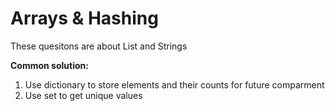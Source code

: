 # Arrays & Hashing

These quesitons are about List and Strings

**Common solution:**
1. Use dictionary to store elements and their counts for future comparment 
2. Use set to get unique values
